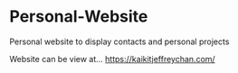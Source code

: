 # Personal-Website

Personal website to display contacts and personal projects

Website can be view at...
https://kaikitjeffreychan.com/
